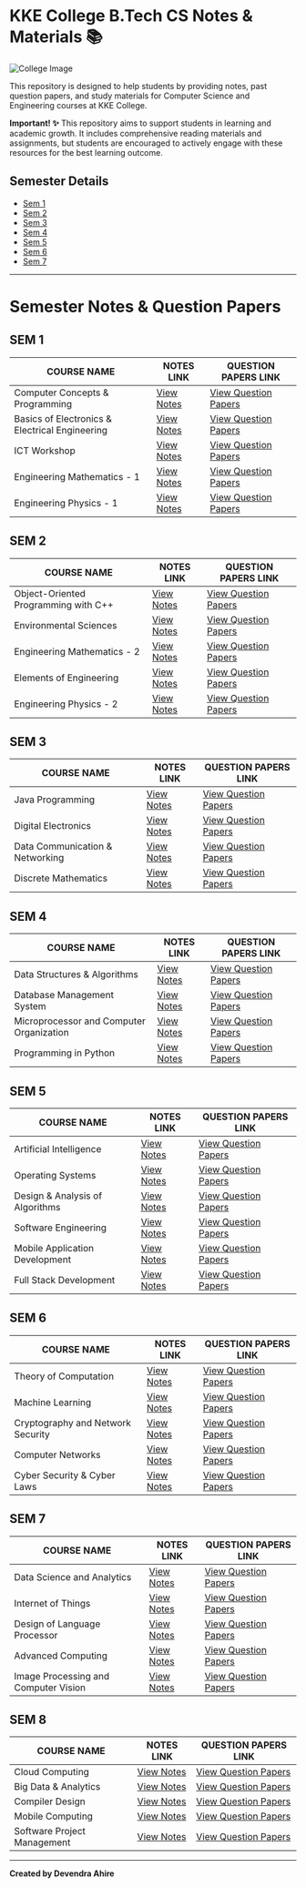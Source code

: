 # KKE College B.Tech CS Notes & Materials 📚

![College Image](path-to-image)

This repository is designed to help students by providing notes, past question papers, and study materials for Computer Science and Engineering courses at KKE College.

**Important! ✨**
This repository aims to support students in learning and academic growth. It includes comprehensive reading materials and assignments, but students are encouraged to actively engage with these resources for the best learning outcome.

## Semester Details
- [Sem 1](#sem-1)
- [Sem 2](#sem-2)
- [Sem 3](#sem-3)
- [Sem 4](#sem-4)
- [Sem 5](#sem-5)
- [Sem 6](#sem-6)
- [Sem 7](#sem-7)


---

# Semester Notes & Question Papers

## SEM 1
| COURSE NAME                              | NOTES LINK                               | QUESTION PAPERS LINK                      |
|-------------------------------------------|------------------------------------------|-------------------------------------------|
| Computer Concepts & Programming          | [View Notes](https://drive.google.com/your-file-link) | [View Question Papers](https://drive.google.com/your-file-link) |
| Basics of Electronics & Electrical Engineering | [View Notes](https://drive.google.com/your-file-link) | [View Question Papers](https://drive.google.com/your-file-link) |
| ICT Workshop                             | [View Notes](https://drive.google.com/your-file-link) | [View Question Papers](https://drive.google.com/your-file-link) |
| Engineering Mathematics - 1              | [View Notes](https://drive.google.com/your-file-link) | [View Question Papers](https://drive.google.com/your-file-link) |
| Engineering Physics - 1                  | [View Notes](https://drive.google.com/your-file-link) | [View Question Papers](https://drive.google.com/your-file-link) |

## SEM 2
| COURSE NAME                              | NOTES LINK                               | QUESTION PAPERS LINK                      |
|-------------------------------------------|------------------------------------------|-------------------------------------------|
| Object-Oriented Programming with C++     | [View Notes](https://drive.google.com/your-file-link) | [View Question Papers](https://drive.google.com/your-file-link) |
| Environmental Sciences                   | [View Notes](https://drive.google.com/your-file-link) | [View Question Papers](https://drive.google.com/your-file-link) |
| Engineering Mathematics - 2              | [View Notes](https://drive.google.com/your-file-link) | [View Question Papers](https://drive.google.com/your-file-link) |
| Elements of Engineering                  | [View Notes](https://drive.google.com/your-file-link) | [View Question Papers](https://drive.google.com/your-file-link) |
| Engineering Physics - 2                  | [View Notes](https://drive.google.com/your-file-link) | [View Question Papers](https://drive.google.com/your-file-link) |

## SEM 3
| COURSE NAME                              | NOTES LINK                               | QUESTION PAPERS LINK                      |
|-------------------------------------------|------------------------------------------|-------------------------------------------|
| Java Programming                         | [View Notes](https://drive.google.com/your-file-link) | [View Question Papers](https://drive.google.com/your-file-link) |
| Digital Electronics                      | [View Notes](https://drive.google.com/your-file-link) | [View Question Papers](https://drive.google.com/your-file-link) |
| Data Communication & Networking          | [View Notes](https://drive.google.com/your-file-link) | [View Question Papers](https://drive.google.com/your-file-link) |
| Discrete Mathematics                     | [View Notes](https://drive.google.com/your-file-link) | [View Question Papers](https://drive.google.com/your-file-link) |

## SEM 4
| COURSE NAME                              | NOTES LINK                               | QUESTION PAPERS LINK                      |
|-------------------------------------------|------------------------------------------|-------------------------------------------|
| Data Structures & Algorithms             | [View Notes](https://drive.google.com/your-file-link) | [View Question Papers](https://drive.google.com/your-file-link) |
| Database Management System               | [View Notes](https://drive.google.com/your-file-link) | [View Question Papers](https://drive.google.com/your-file-link) |
| Microprocessor and Computer Organization | [View Notes](https://drive.google.com/your-file-link) | [View Question Papers](https://drive.google.com/your-file-link) |
| Programming in Python                    | [View Notes](https://drive.google.com/your-file-link) | [View Question Papers](https://drive.google.com/your-file-link) |

## SEM 5
| COURSE NAME                              | NOTES LINK                               | QUESTION PAPERS LINK                      |
|-------------------------------------------|------------------------------------------|-------------------------------------------|
| Artificial Intelligence                  | [View Notes](https://drive.google.com/your-file-link) | [View Question Papers](https://drive.google.com/your-file-link) |
| Operating Systems                         | [View Notes](https://drive.google.com/your-file-link) | [View Question Papers](https://drive.google.com/your-file-link) |
| Design & Analysis of Algorithms           | [View Notes](https://drive.google.com/your-file-link) | [View Question Papers](https://drive.google.com/your-file-link) |
| Software Engineering                     | [View Notes](https://drive.google.com/your-file-link) | [View Question Papers](https://drive.google.com/your-file-link) |
| Mobile Application Development           | [View Notes](https://drive.google.com/your-file-link) | [View Question Papers](https://drive.google.com/your-file-link) |
| Full Stack Development                   | [View Notes](https://drive.google.com/your-file-link) | [View Question Papers](https://drive.google.com/your-file-link) |

## SEM 6
| COURSE NAME                              | NOTES LINK                               | QUESTION PAPERS LINK                      |
|-------------------------------------------|------------------------------------------|-------------------------------------------|
| Theory of Computation                    | [View Notes](https://drive.google.com/your-file-link) | [View Question Papers](https://drive.google.com/your-file-link) |
| Machine Learning                         | [View Notes](https://drive.google.com/your-file-link) | [View Question Papers](https://drive.google.com/your-file-link) |
| Cryptography and Network Security        | [View Notes](https://drive.google.com/your-file-link) | [View Question Papers](https://drive.google.com/your-file-link) |
| Computer Networks                         | [View Notes](https://drive.google.com/your-file-link) | [View Question Papers](https://drive.google.com/your-file-link) |
| Cyber Security & Cyber Laws              | [View Notes](https://drive.google.com/your-file-link) | [View Question Papers](https://drive.google.com/your-file-link) |

## SEM 7
| COURSE NAME                              | NOTES LINK                               | QUESTION PAPERS LINK                      |
|-------------------------------------------|------------------------------------------|-------------------------------------------|
| Data Science and Analytics               | [View Notes](https://drive.google.com/your-file-link) | [View Question Papers](https://drive.google.com/your-file-link) |
| Internet of Things                       | [View Notes](https://drive.google.com/your-file-link) | [View Question Papers](https://drive.google.com/your-file-link) |
| Design of Language Processor             | [View Notes](https://drive.google.com/your-file-link) | [View Question Papers](https://drive.google.com/your-file-link) |
| Advanced Computing                       | [View Notes](https://drive.google.com/your-file-link) | [View Question Papers](https://drive.google.com/your-file-link) |
| Image Processing and Computer Vision     | [View Notes](https://drive.google.com/your-file-link) | [View Question Papers](https://drive.google.com/your-file-link) |

## SEM 8
| COURSE NAME                              | NOTES LINK                               | QUESTION PAPERS LINK                      |
|-------------------------------------------|------------------------------------------|-------------------------------------------|
| Cloud Computing                          | [View Notes](https://drive.google.com/your-file-link) | [View Question Papers](https://drive.google.com/your-file-link) |
| Big Data & Analytics                     | [View Notes](https://drive.google.com/your-file-link) | [View Question Papers](https://drive.google.com/your-file-link) |
| Compiler Design                          | [View Notes](https://drive.google.com/your-file-link) | [View Question Papers](https://drive.google.com/your-file-link) |
| Mobile Computing                         | [View Notes](https://drive.google.com/your-file-link) | [View Question Papers](https://drive.google.com/your-file-link) |
| Software Project Management              | [View Notes](https://drive.google.com/your-file-link) | [View Question Papers](https://drive.google.com/your-file-link) |

---


**Created by Devendra Ahire**
